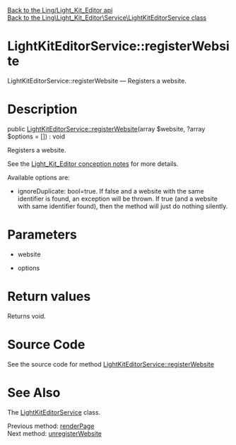 [Back to the Ling/Light_Kit_Editor api](https://github.com/lingtalfi/Light_Kit_Editor/blob/master/doc/api/Ling/Light_Kit_Editor.md)<br>
[Back to the Ling\Light_Kit_Editor\Service\LightKitEditorService class](https://github.com/lingtalfi/Light_Kit_Editor/blob/master/doc/api/Ling/Light_Kit_Editor/Service/LightKitEditorService.md)


LightKitEditorService::registerWebsite
================



LightKitEditorService::registerWebsite — Registers a website.




Description
================


public [LightKitEditorService::registerWebsite](https://github.com/lingtalfi/Light_Kit_Editor/blob/master/doc/api/Ling/Light_Kit_Editor/Service/LightKitEditorService/registerWebsite.md)(array $website, ?array $options = []) : void




Registers a website.

See the [Light_Kit_Editor conception notes](https://github.com/lingtalfi/Light_Kit_Editor/blob/master/doc/pages/conception-notes.md) for more details.


Available options are:

- ignoreDuplicate: bool=true. If false and a website with the same identifier is found, an exception will be thrown.
     If true (and a website with same identifier found), then the method will just do nothing silently.




Parameters
================


- website

    

- options

    


Return values
================

Returns void.








Source Code
===========
See the source code for method [LightKitEditorService::registerWebsite](https://github.com/lingtalfi/Light_Kit_Editor/blob/master/Service/LightKitEditorService.php#L215-L260)


See Also
================

The [LightKitEditorService](https://github.com/lingtalfi/Light_Kit_Editor/blob/master/doc/api/Ling/Light_Kit_Editor/Service/LightKitEditorService.md) class.

Previous method: [renderPage](https://github.com/lingtalfi/Light_Kit_Editor/blob/master/doc/api/Ling/Light_Kit_Editor/Service/LightKitEditorService/renderPage.md)<br>Next method: [unregisterWebsite](https://github.com/lingtalfi/Light_Kit_Editor/blob/master/doc/api/Ling/Light_Kit_Editor/Service/LightKitEditorService/unregisterWebsite.md)<br>

